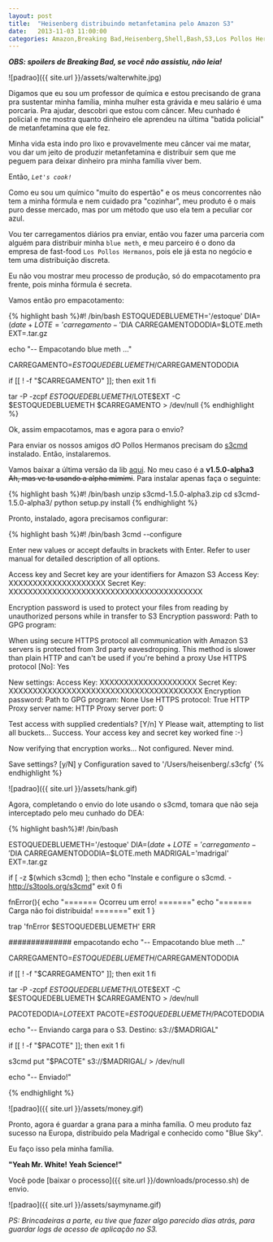 ```yaml
---
layout: post
title:  "Heisenberg distribuindo metanfetamina pelo Amazon S3"
date:   2013-11-03 11:00:00
categories: Amazon,Breaking Bad,Heisenberg,Shell,Bash,S3,Los Pollos Hermanos,Log
---
```

***OBS: spoilers de Breaking Bad, se você não assistiu, não leia!***

![padrao]({{ site.url }}/assets/walterwhite.jpg)

Digamos que eu sou um professor de química e estou precisando de grana pra sustentar minha família, minha mulher esta grávida e meu salário é uma porcaria. Pra ajudar, descobri que estou com câncer.
Meu cunhado é policial e me mostra quanto dinheiro ele aprendeu na última "batida policial" de metanfetamina que ele fez.

Minha vida esta indo pro lixo e provavelmente meu câncer vai me matar, vou dar um jeito de produzir metanfetamina e distribuir sem que me peguem para deixar dinheiro pra minha família viver bem.

Então, *`Let's cook!`*

Como eu sou um químico "muito do espertão" e os meus concorrentes não tem a minha fórmula e nem cuidado pra "cozinhar", meu produto é o mais puro desse mercado, mas por um método que uso ela tem a peculiar cor azul.

Vou ter carregamentos diários pra enviar, então vou fazer uma parceria com alguém para distribuir minha `blue meth`, e meu parceiro é o dono da empresa de fast-food `Los Pollos Hermanos`, pois ele já esta no negócio e tem uma distribuição discreta.

Eu não vou mostrar meu processo de produção, só do empacotamento pra frente, pois minha fórmula é secreta.
	
Vamos então pro empacotamento:

{% highlight bash %}#! /bin/bash
ESTOQUEDEBLUEMETH='/estoque'
DIA=$(date +%d%m%Y)
LOTE='carregamento-'$DIA
CARREGAMENTODODIA=$LOTE.meth
EXT=.tar.gz

echo "-- Empacotando blue meth ..."

CARREGAMENTO=$ESTOQUEDEBLUEMETH/$CARREGAMENTODODIA

if [[ ! -f "$CARREGAMENTO" ]]; then
	exit 1
fi

tar -P -zcpf $ESTOQUEDEBLUEMETH/$LOTE$EXT -C $ESTOQUEDEBLUEMETH $CARREGAMENTO > /dev/null
{% endhighlight %}

Ok, assim empacotamos, mas e agora para o envio?

Para enviar os nossos amigos dO Pollos Hermanos precisam do <a href="http://s3tools.org/s3cmd" target="_blank">s3cmd</a> instalado. Então, instalaremos.

Vamos baixar a última versão da lib <a href="https://github.com/s3tools/s3cmd/releases" target="_blank">aqui</a>. No meu caso é a **v1.5.0-alpha3** <s>Ah, mas vc ta usando a alpha mimimi</s>. Para instalar apenas faça o seguinte:

{% highlight bash %}#! /bin/bash
unzip s3cmd-1.5.0-alpha3.zip
cd s3cmd-1.5.0-alpha3/
python setup.py install
{% endhighlight %}

Pronto, instalado, agora precisamos configurar:

{% highlight bash %}#! /bin/bash
3cmd --configure

Enter new values or accept defaults in brackets with Enter.
Refer to user manual for detailed description of all options.

Access key and Secret key are your identifiers for Amazon S3
Access Key: XXXXXXXXXXXXXXXXXXXX
Secret Key: XXXXXXXXXXXXXXXXXXXXXXXXXXXXXXXXXXXXXXXX

Encryption password is used to protect your files from reading
by unauthorized persons while in transfer to S3
Encryption password: 
Path to GPG program: 

When using secure HTTPS protocol all communication with Amazon S3
servers is protected from 3rd party eavesdropping. This method is
slower than plain HTTP and can't be used if you're behind a proxy
Use HTTPS protocol [No]: Yes

New settings:
  Access Key: XXXXXXXXXXXXXXXXXXXX
  Secret Key: XXXXXXXXXXXXXXXXXXXXXXXXXXXXXXXXXXXXXXXX
  Encryption password: 
  Path to GPG program: None
  Use HTTPS protocol: True
  HTTP Proxy server name: 
  HTTP Proxy server port: 0

Test access with supplied credentials? [Y/n] Y
Please wait, attempting to list all buckets...
Success. Your access key and secret key worked fine :-)

Now verifying that encryption works...
Not configured. Never mind.

Save settings? [y/N] y
Configuration saved to '/Users/heisenberg/.s3cfg'
{% endhighlight %}

![padrao]({{ site.url }}/assets/hank.gif)

Agora, completando o envio do lote usando o s3cmd, tomara que não seja interceptado pelo meu cunhado do DEA:

{% highlight bash%}#! /bin/bash

ESTOQUEDEBLUEMETH='/estoque'
DIA=$(date +%d%m%Y)
LOTE='carregamento-'$DIA
CARREGAMENTODODIA=$LOTE.meth
MADRIGAL='madrigal'
EXT=.tar.gz

if [ -z $(which s3cmd) ]; then
        echo "Instale e configure o s3cmd. - http://s3tools.org/s3cmd"
        exit 0
fi

fnError(){
        echo "======= Ocorreu um erro! ======="
        echo "======= Carga não foi distribuida! ======="
        exit 1
}

trap 'fnError $ESTOQUEDEBLUEMETH' ERR

############## empacotando
echo "-- Empacotando blue meth ..."

CARREGAMENTO=$ESTOQUEDEBLUEMETH/$CARREGAMENTODODIA

if [[ ! -f "$CARREGAMENTO" ]]; then
	exit 1
fi

tar -P -zcpf $ESTOQUEDEBLUEMETH/$LOTE$EXT -C $ESTOQUEDEBLUEMETH $CARREGAMENTO > /dev/null

PACOTEDODIA=$LOTE$EXT
PACOTE=$ESTOQUEDEBLUEMETH/$PACOTEDODIA

echo "-- Enviando carga para o S3. Destino: s3://$MADRIGAL"

if [[ ! -f "$PACOTE" ]]; then
	exit 1
fi

s3cmd put "$PACOTE" s3://$MADRIGAL/  > /dev/null

echo "-- Enviado!"

{% endhighlight %}

![padrao]({{ site.url }}/assets/money.gif)

Pronto, agora é guardar a grana para a minha família. O meu produto faz sucesso na Europa, distribuido pela Madrigal e conhecido como "Blue Sky".

Eu faço isso pela minha família. 

**"Yeah Mr. White! Yeah Science!"**

Você pode [baixar o processo]({{ site.url }}/downloads/processo.sh) de envio.

![padrao]({{ site.url }}/assets/saymyname.gif)

*PS: Brincadeiras a parte, eu tive que fazer algo parecido dias atrás, para guardar logs de acesso de aplicação no S3.*